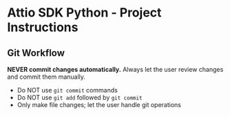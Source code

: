 # Attio SDK Python - Project Instructions

## Git Workflow

**NEVER commit changes automatically.** Always let the user review changes and commit them manually.

- Do NOT use `git commit` commands
- Do NOT use `git add` followed by `git commit`
- Only make file changes; let the user handle git operations
